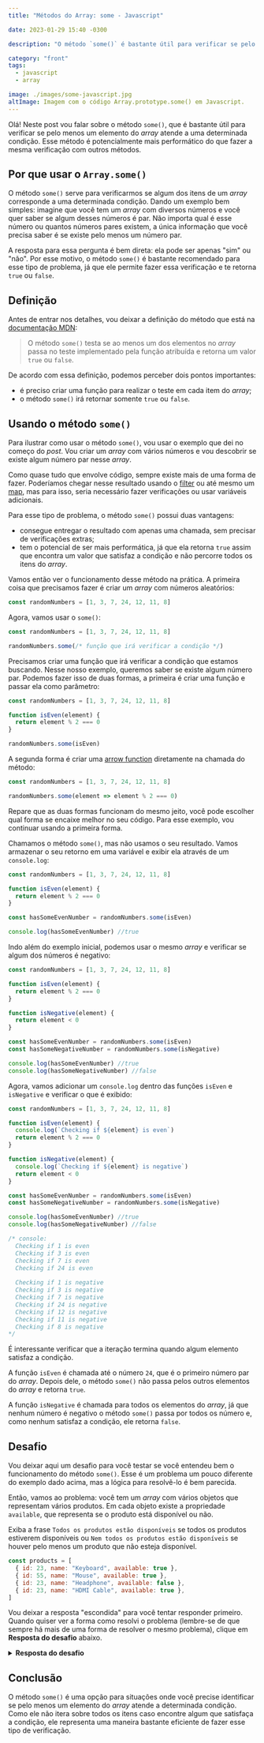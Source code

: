 ```yaml
---
title: "Métodos do Array: some - Javascript"

date: 2023-01-29 15:40 -0300

description: "O método `some()` é bastante útil para verificar se pelo menos um elemento do _array_ atende a uma determinada condição. Esse método retorna apenas true ou false."

category: "front"
tags:
  - javascript
  - array

image: ./images/some-javascript.jpg
altImage: Imagem com o código Array.prototype.some() em Javascript.
---
```


Olá! Neste post vou falar sobre o método `some()`, que é bastante útil para verificar se pelo menos um elemento do _array_ atende a uma determinada condição. Esse método é potencialmente mais performático do que fazer a mesma verificação com outros métodos.

<!-- end_excerpt -->

## Por que usar o `Array.some()`

O método `some()` serve para verificarmos se algum dos itens de um _array_ corresponde a uma determinada condição. Dando um exemplo bem simples: imagine que você tem um _array_ com diversos números e você quer saber se algum desses números é par. Não importa qual é esse número ou quantos números pares existem, a única informação que você precisa saber é se existe pelo menos um número par.

A resposta para essa pergunta é bem direta: ela pode ser apenas "sim" ou "não". Por esse motivo, o método `some()` é bastante recomendado para esse tipo de problema, já que ele permite fazer essa verificação e te retorna `true` ou `false`.

## Definição

Antes de entrar nos detalhes, vou deixar a definição do método que está na [documentação MDN][doc-mdn]:

> O método `some()` testa se ao menos um dos elementos no _array_ passa no teste implementado pela função atribuída e retorna um valor `true` ou `false`.

De acordo com essa definição, podemos perceber dois pontos importantes:

- é preciso criar uma função para realizar o teste em cada item do _array_;
- o método `some()` irá retornar somente `true` ou `false`.

## Usando o método `some()`

Para ilustrar como usar o método `some()`, vou usar o exemplo que dei no começo do _post_. Vou criar um _array_ com vários números e vou descobrir se existe algum número par nesse _array_.

Como quase tudo que envolve código, sempre existe mais de uma forma de fazer. Poderíamos chegar nesse resultado usando o [filter][post-filter] ou até mesmo um [map][post-map], mas para isso, seria necessário fazer verificações ou usar variáveis adicionais.

Para esse tipo de problema, o método `some()` possui duas vantagens:

- consegue entregar o resultado com apenas uma chamada, sem precisar de verificações extras;
- tem o potencial de ser mais performática, já que ela retorna `true` assim que encontra um valor que satisfaz a condição e não percorre todos os itens do _array_.

Vamos então ver o funcionamento desse método na prática. A primeira coisa que precisamos fazer é criar um _array_ com números aleatórios:

```javascript
const randomNumbers = [1, 3, 7, 24, 12, 11, 8]
```

Agora, vamos usar o `some()`:

```javascript
const randomNumbers = [1, 3, 7, 24, 12, 11, 8]

randomNumbers.some(/* função que irá verificar a condição */)
```

Precisamos criar uma função que irá verificar a condição que estamos buscando. Nesse nosso exemplo, queremos saber se existe algum número par. Podemos fazer isso de duas formas, a primeira é criar uma função e passar ela como parâmetro:

```javascript
const randomNumbers = [1, 3, 7, 24, 12, 11, 8]

function isEven(element) {
  return element % 2 === 0
}

randomNumbers.some(isEven)
```

A segunda forma é criar uma [arrow function][post-arrow] diretamente na chamada do método:

```javascript
const randomNumbers = [1, 3, 7, 24, 12, 11, 8]

randomNumbers.some(element => element % 2 === 0)
```

Repare que as duas formas funcionam do mesmo jeito, você pode escolher qual forma se encaixe melhor no seu código. Para esse exemplo, vou continuar usando a primeira forma.

Chamamos o método `some()`, mas não usamos o seu resultado. Vamos armazenar o seu retorno em uma variável e exibir ela através de um `console.log`:

```javascript
const randomNumbers = [1, 3, 7, 24, 12, 11, 8]

function isEven(element) {
  return element % 2 === 0
}

const hasSomeEvenNumber = randomNumbers.some(isEven)

console.log(hasSomeEvenNumber) //true
```

Indo além do exemplo inicial, podemos usar o mesmo _array_ e verificar se algum dos números é negativo:

```javascript
const randomNumbers = [1, 3, 7, 24, 12, 11, 8]

function isEven(element) {
  return element % 2 === 0
}

function isNegative(element) {
  return element < 0
}

const hasSomeEvenNumber = randomNumbers.some(isEven)
const hasSomeNegativeNumber = randomNumbers.some(isNegative)

console.log(hasSomeEvenNumber) //true
console.log(hasSomeNegativeNumber) //false
```

Agora, vamos adicionar um `console.log` dentro das funções `isEven` e `isNegative` e verificar o que é exibido:

```javascript
const randomNumbers = [1, 3, 7, 24, 12, 11, 8]

function isEven(element) {
  console.log(`Checking if ${element} is even`)
  return element % 2 === 0
}

function isNegative(element) {
  console.log(`Checking if ${element} is negative`)
  return element < 0
}

const hasSomeEvenNumber = randomNumbers.some(isEven)
const hasSomeNegativeNumber = randomNumbers.some(isNegative)

console.log(hasSomeEvenNumber) //true
console.log(hasSomeNegativeNumber) //false

/* console:
  Checking if 1 is even
  Checking if 3 is even
  Checking if 7 is even
  Checking if 24 is even
  
  Checking if 1 is negative
  Checking if 3 is negative
  Checking if 7 is negative
  Checking if 24 is negative
  Checking if 12 is negative
  Checking if 11 is negative
  Checking if 8 is negative
*/
```

É interessante verificar que a iteração termina quando algum elemento satisfaz a condição.

A função `isEven` é chamada até o número `24`, que é o primeiro número par do _array_. Depois dele, o método `some()` não passa pelos outros elementos do _array_ e retorna `true`.

A função `isNegative` é chamada para todos os elementos do _array_, já que nenhum número é negativo o método `some()` passa por todos os número e, como nenhum satisfaz a condição, ele retorna `false`.

## Desafio

Vou deixar aqui um desafio para você testar se você entendeu bem o funcionamento do método `some()`. Esse é um problema um pouco diferente do exemplo dado acima, mas a lógica para resolvê-lo é bem parecida.

Então, vamos ao problema: você tem um _array_ com vários objetos que representam vários produtos. Em cada objeto existe a propriedade `available`, que representa se o produto está disponível ou não.

Exiba a frase `Todos os produtos estão disponíveis` se todos os produtos estiverem disponíveis ou `Nem todos os produtos estão disponíveis` se houver pelo menos um produto que não esteja disponível.

```javascript
const products = [
  { id: 23, name: "Keyboard", available: true },
  { id: 55, name: "Mouse", available: true },
  { id: 23, name: "Headphone", available: false },
  { id: 23, name: "HDMI Cable", available: true },
]
```

Vou deixar a resposta "escondida" para você tentar responder primeiro. Quando quiser ver a forma como resolvi o problema (lembre-se de que sempre há mais de uma forma de resolver o mesmo problema), clique em **Resposta do desafio** abaixo.

 <details>
  <summary><strong>Resposta do desafio</strong></summary>

```javascript
const products = [
  { id: 23, name: "Keyboard", available: true },
  { id: 55, name: "Mouse", available: true },
  { id: 23, name: "Headphone", available: false },
  { id: 23, name: "HDMI Cable", available: true },
]

// Usando uma arrow function para verificar se existe algum produto indisponível
const hasSomeUnavailable = products.some(product => !product.available)

// Usando o valor retornado pelo some() para exibir o texto correto
console.log(
  hasSomeUnavailable
    ? "Nem todos os produtos estão disponíveis"
    : "Todos os produtos estão disponíveis"
)
```

</details>

## Conclusão

O método `some()` é uma opção para situações onde você precise identificar se pelo menos um elemento do _array_ atende a determinada condição. Como ele não itera sobre todos os itens caso encontre algum que satisfaça a condição, ele representa uma maneira bastante eficiente de fazer esse tipo de verificação.

[doc-mdn]: https://developer.mozilla.org/pt-BR/docs/Web/JavaScript/Reference/Global_Objects/Array/some
[post-filter]: /metodos-do-array-filter-javascript
[post-map]: /metodos-do-array-map-javascript
[post-arrow]: /falando-um-pouco-sobre-arrow-functions
